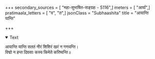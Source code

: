 +++
secondary_sources = [ "महा-सुभाषित-सङ्ग्रहः - 5116",]
meters = [ "आर्या",]
pratimaala_letters = [ "व", "त",]
jsonClass = "Subhaashita"
title = "आयान्ति यान्ति"

+++

<details open><summary>Text</summary>

आयान्ति यान्ति सततं नीरं शिशिरं खरं न गणयन्ति।  
विद्मो न हन्त दिवसाः कस्य किमेते करिष्यन्ति॥
</details>
